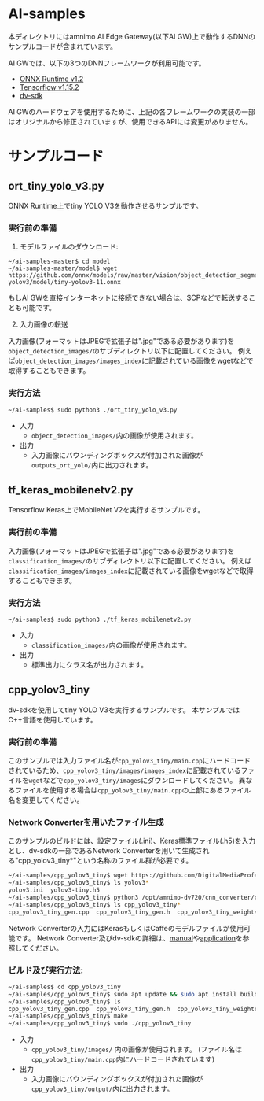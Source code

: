 # AI-samples

本ディレクトリにはamnimo AI Edge Gateway(以下AI GW)上で動作するDNNのサンプルコードが含まれています。

AI GWでは、以下の3つのDNNフレームワークが利用可能です。
* [ONNX Runtime v1.2](https://github.com/microsoft/onnxruntime/tree/v1.2.0)
* [Tensorflow v1.15.2](https://github.com/tensorflow/tensorflow/tree/v1.15.2)
* [dv-sdk](https://github.com/DigitalMediaProfessionals/dv-sdk)

AI GWのハードウェアを使用するために、上記の各フレームワークの実装の一部はオリジナルから修正されていますが、使用できるAPIには変更がありません。

# サンプルコード
## ort_tiny_yolo_v3.py
ONNX Runtime上でtiny YOLO V3を動作させるサンプルです。
### 実行前の準備
1. モデルファイルのダウンロード:
```
~/ai-samples-master$ cd model
~/ai-samples-master/model$ wget https://github.com/onnx/models/raw/master/vision/object_detection_segmentation/tiny-yolov3/model/tiny-yolov3-11.onnx
```
もしAI GWを直接インターネットに接続できない場合は、SCPなどで転送することも可能です。

2. 入力画像の転送

入力画像(フォーマットはJPEGで拡張子は".jpg"である必要があります)を`object_detection_images/`のサブディレクトリ以下に配置してください。
例えば`object_detection_images/images_index`に記載されている画像をwgetなどで取得することもできます。

### 実行方法
```
~/ai-samples$ sudo python3 ./ort_tiny_yolo_v3.py
```
* 入力
    * `object_detection_images/`内の画像が使用されます。
* 出力
    * 入力画像にバウンディングボックスが付加された画像が`outputs_ort_yolo/`内に出力されます。

## tf_keras_mobilenetv2.py
Tensorflow Keras上でMobileNet V2を実行するサンプルです。

### 実行前の準備

入力画像(フォーマットはJPEGで拡張子は".jpg"である必要があります)を`classification_images/`のサブディレクトリ以下に配置してください。
例えば`classification_images/images_index`に記載されている画像をwgetなどで取得することもできます。

### 実行方法

```
~/ai-samples$ sudo python3 ./tf_keras_mobilenetv2.py
```
* 入力
    * `classification_images/`内の画像が使用されます。
* 出力
    * 標準出力にクラス名が出力されます。

## cpp_yolov3_tiny
dv-sdkを使用してtiny YOLO V3を実行するサンプルです。
本サンプルではC++言語を使用しています。 

### 実行前の準備

このサンプルでは入力ファイル名が`cpp_yolov3_tiny/main.cpp`にハードコードされているため、`cpp_yolov3_tiny/images/images_index`に記載されているファイルを`wget`などで`cpp_yolov3_tiny/images`にダウンロードしてください。
異なるファイルを使用する場合は`cpp_yolov3_tiny/main.cpp`の上部にあるファイル名を変更してください。

### Network Converterを用いたファイル生成
このサンプルのビルドには、設定ファイル(.ini)、Keras標準ファイル(.h5)を入力とし、dv-sdkの一部であるNetwork Converterを用いて生成される"cpp_yolov3_tiny*"という名称のファイル群が必要です。

```bash
~/ai-samples/cpp_yolov3_tiny$ wget https://github.com/DigitalMediaProfessionals/application/raw/master/model/yolov3-tiny.h5
~/ai-samples/cpp_yolov3_tiny$ ls yolov3*
yolov3.ini  yolov3-tiny.h5
~/ai-samples/cpp_yolov3_tiny$ python3 /opt/amnimo-dv720/cnn_converter/convertor.py yolov3.ini
~/ai-samples/cpp_yolov3_tiny$ ls cpp_yolov3_tiny*
cpp_yolov3_tiny_gen.cpp  cpp_yolov3_tiny_gen.h  cpp_yolov3_tiny_weights.bin
```

Network Converterの入力にはKerasもしくはCaffeのモデルファイルが使用可能です。
Network Converter及びdv-sdkの詳細は、[manual](https://github.com/DigitalMediaProfessionals/dv-sdk/wiki/Network-Convertor)や[application](https://github.com/DigitalMediaProfessionals/application)を参照してください。

### ビルド及び実行方法: 
```bash
~/ai-samples$ cd cpp_yolov3_tiny
~/ai-samples/cpp_yolov3_tiny$ sudo apt update && sudo apt install build-essential libopencv-highgui-dev
~/ai-samples/cpp_yolov3_tiny$ ls
cpp_yolov3_tiny_gen.cpp  cpp_yolov3_tiny_gen.h  cpp_yolov3_tiny_weights.bin  images  main.cpp  Makefile  output  YOLOv3_param.h  YOLOv3_post.cpp  YOLOv3_post.h
~/ai-samples/cpp_yolov3_tiny$ make
~/ai-samples/cpp_yolov3_tiny$ sudo ./cpp_yolov3_tiny
```
* 入力
    * `cpp_yolov3_tiny/images/` 内の画像が使用されます。 (ファイル名は`cpp_yolov3_tiny/main.cpp`内にハードコードされています)
* 出力
    * 入力画像にバウンディングボックスが付加された画像が`cpp_yolov3_tiny/output/`内に出力されます。

